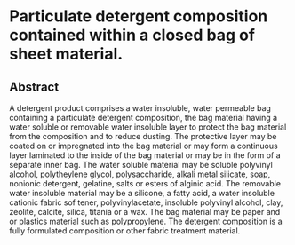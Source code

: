 # Particulate detergent composition contained within a closed bag of sheet material.

## Abstract
A detergent product comprises a water insoluble, water permeable bag containing a particulate detergent composition, the bag material having a water soluble or removable water insoluble layer to protect the bag material from the composition and to reduce dusting. The protective layer may be coated on or impregnated into the bag material or may form a continuous layer laminated to the inside of the bag material or may be in the form of a separate inner bag. The water soluble material may be soluble polyvinyl alcohol, polytheylene glycol, polysaccharide, alkali metal silicate, soap, nonionic detergent, gelatine, salts or esters of alginic acid. The removable water insoluble material may be a silicone, a fatty acid, a water insoluble cationic fabric sof tener, polyvinylacetate, insoluble polyvinyl alcohol, clay, zeolite, calcite, silica, titania or a wax. The bag material may be paper and or plastics material such as polypropylene. The detergent composition is a fully formulated composition or other fabric treatment material.